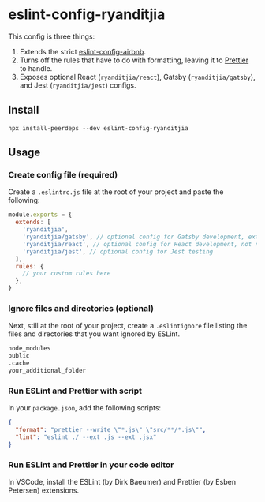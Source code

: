 # eslint-config-ryanditjia

This config is three things:

1.  Extends the strict [eslint-config-airbnb](https://github.com/airbnb/javascript/tree/master/packages/eslint-config-airbnb).
2.  Turns off the rules that have to do with formatting, leaving it to [Prettier](https://github.com/prettier/eslint-plugin-prettier) to handle.
3.  Exposes optional React (`ryanditjia/react`), Gatsby (`ryanditjia/gatsby`), and Jest (`ryanditjia/jest`) configs.

## Install

`npx install-peerdeps --dev eslint-config-ryanditjia`

## Usage

### Create config file (required)

Create a `.eslintrc.js` file at the root of your project and paste the following:

```js
module.exports = {
  extends: [
    'ryanditjia',
    'ryanditjia/gatsby', // optional config for Gatsby development, extends ryanditjia/react by default
    'ryanditjia/react', // optional config for React development, not needed if you are already extending ryanditjia/gatsby
    'ryanditjia/jest', // optional config for Jest testing
  ],
  rules: {
    // your custom rules here
  },
}
```

### Ignore files and directories (optional)

Next, still at the root of your project, create a `.eslintignore` file listing the files and directories that you want ignored by ESLint.

```sh
node_modules
public
.cache
your_additional_folder
```

### Run ESLint and Prettier with script

In your `package.json`, add the following scripts:

```json
{
  "format": "prettier --write \"*.js\" \"src/**/*.js\"",
  "lint": "eslint ./ --ext .js --ext .jsx"
}
```

### Run ESLint and Prettier in your code editor

In VSCode, install the ESLint (by Dirk Baeumer) and Prettier (by Esben Petersen) extensions.

